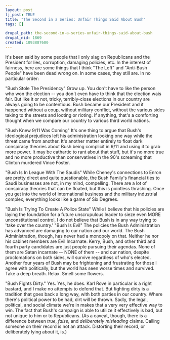 ```yaml
--- 
layout: post
lj_post: TRUE
title: "The Second in a Series: Unfair Things Said About Bush"
tags: []

drupal_path: the-second-in-a-series-unfair-things-said-about-bush
drupal_nid: 1869
created: 1093887600
---
```

It's been said by some people that I only slag on Republicans and the President for lies, corruption, damaging policies, etc. In the interest of fairness, here are some things that I think "The Left" and "Anti-Bush People" have been dead wrong on. In some cases, they still are. In no particular order:

"Bush Stole The Presidency"
Grow up. You don't have to like the person who won the election -- you don't even have to think that the election wais fair. But like it or not, tricky, terribly-close elections in our country are always going to be contentious. Bush became our President and it happened without a coup, without military conflict, without the various sides taking to the streets and looting or rioting. If anything, that's a comforting thought when we compare our country to various third world nations.

"Bush Knew 9/11 Was Coming"
It's one thing to argue that Bush's ideological prejudices left his administration looking one way while the threat came from another. It's another matter entirely to float dark conspiracy theories about Bush being complicit in 9/11 and using it to grab more power. It may be cathartic to rant about that stuff, but it's no more true and no more productive than conservatives in the 90's screaming that Clinton murdered Vince Foster.

"Bush Is In League With The Saudis"
While Cheney's connections to Enron are pretty direct and quite questionable, the Bush Family's financial ties to Saudi businesses are not, in my mind, compelling. There are a lot of conspiracy theories that can be floated, but this is pointless thrashing. Once you get into the world of international business and the military industrial complex, everything looks like a game of Six Degrees.

"Bush Is Trying To Create A Police State"
While I believe that his policies are laying the foundation for a future unscrupulous leader to sieze even MORE unconstitutional control, I do not believe that Bush is in any way trying to 'take over the country.'
"Bush Is Evil"
The policies the Bush Administration has advanced are damaging to our nation and our world. The Bush Administration, though, has never had a monopoly on that. Neither he nor his cabinet members are Evil Incarnate. Kerry, Bush, and other third and fourth party candidates are just people pursuing their agendas. None of them are Satan incarnate -- NONE of them -- and our nation, despite proclomations on both sides, will survive regardless of who's elected. Another four years of Bush may be frightening and frustrating for those I agree with politically, but the world has seen worse times and survived. Take a deep breath. Relax. Smell some flowers.

"Bush Fights Dirty."
Yes. Yes, he does. Karl Rove in particular is a right bastard, and I make no attempts to defend that. But fighting dirty is a tradition that goes back a long way, with both parties in our country. Where there's political power to be had, dirt will be thrown. Sadly, the legal, political, and social climate we're in makes that a very very effective way to win. The fact that Bush's campaign is able to utilize it effectively is bad, but not unique to him or to Republicans. (As a caveat, though, there is a difference between <i>true</i>, <i>false,</i> and <i>deliberately misleading</i> claims. Calling someone on their record is not an attack. Distorting their record, or deliberately lying about it, is.)
